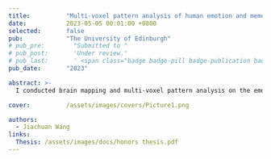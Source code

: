```yaml
---
title:          "Multi-voxel pattern analysis of human emotion and memory guided by Neurosynth"
date:           2023-05-05 00:01:00 +0800
selected:       false
pub:            "The University of Edinburgh"
# pub_pre:        "Submitted to "
# pub_post:       'Under review.'
# pub_last:       ' <span class="badge badge-pill badge-publication badge-success">Spotlight</span>'
pub_date:       "2023"

abstract: >-
  I conducted brain mapping and multi-voxel pattern analysis on the emotional dimensions and memory retrieval performance in the picture task through brain region information from real data and the meta-analysis database Neuorsynth. The results reveal the neural basis of emotion and memory-related phenotypes distributed in cortical areas and the bias toward subcortical components of the limbic system in previous studies, which has a cautionary implication on regions of interest selection in neuroimaging research.

cover:          /assets/images/covers/Picture1.png

authors:
  - Jiachuan Wang
links:
  Thesis: /assets/images/docs/honors thesis.pdf
---
```

